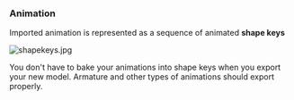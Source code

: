 ### Animation ###
Imported animation is represented as a sequence of animated **shape keys**

![shapekeys.jpg](https://bitbucket.org/repo/p4Gp9Be/images/2366550453-shapekeys.jpg)

You don't have to bake your animations into shape keys when you export your new model. Armature and other types of animations should export properly.